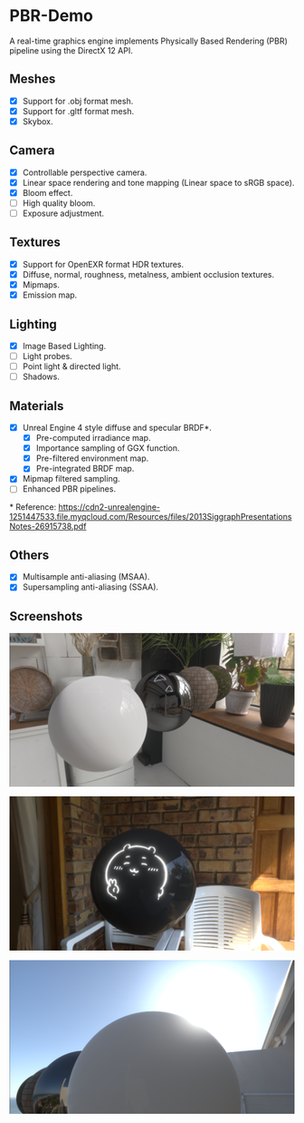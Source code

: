 # PBR-Demo
 
A real-time graphics engine implements Physically Based Rendering (PBR) pipeline using the DirectX 12 API.

## Meshes
- [x] Support for .obj format mesh.
- [x] Support for .gltf format mesh.
- [x] Skybox.

## Camera
- [x] Controllable perspective camera.
- [x] Linear space rendering and tone mapping (Linear space to sRGB space).
- [x] Bloom effect.
- [ ] High quality bloom.
- [ ] Exposure adjustment.

## Textures
- [x] Support for OpenEXR format HDR textures.
- [x] Diffuse, normal, roughness, metalness, ambient occlusion textures.
- [x] Mipmaps.
- [x] Emission map.

## Lighting
- [x] Image Based Lighting.
- [ ] Light probes.
- [ ] Point light & directed light.
- [ ] Shadows.

## Materials
- [x] Unreal Engine 4 style diffuse and specular BRDF*.
  - [x] Pre-computed irradiance map.
  - [x] Importance sampling of GGX function.
  - [x] Pre-filtered environment map.
  - [x] Pre-integrated BRDF map.
- [x] Mipmap filtered sampling.
- [ ] Enhanced PBR pipelines.

\* Reference: https://cdn2-unrealengine-1251447533.file.myqcloud.com/Resources/files/2013SiggraphPresentationsNotes-26915738.pdf

## Others
- [x] Multisample anti-aliasing (MSAA).
- [x] Supersampling anti-aliasing (SSAA).

## Screenshots
![Materials](./screenshots/materials.png)

![Materials](./screenshots/glow.png)

![Materials](./screenshots/bloom.png)
